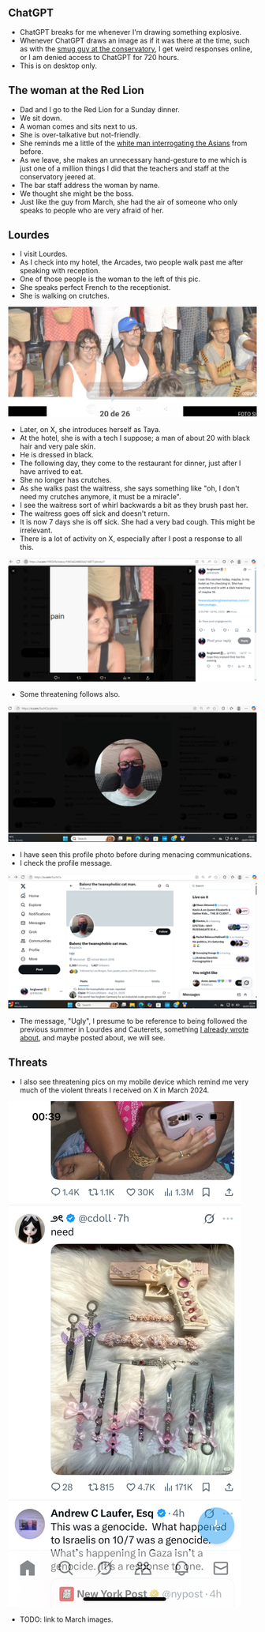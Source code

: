 ## ChatGPT

- ChatGPT breaks for me whenever I'm drawing something explosive.
- Whenever ChatGPT draws an image as if it was there at the time, such as with the [smug guy at the conservatory](../../timeline/2023/november.md#weird-guy-at-the-conservatory), I get weird responses online, or I am denied access to ChatGPT for 720 hours.
- This is on desktop only.

## The woman at the Red Lion

- Dad and I go to the Red Lion for a Sunday dinner.
- We sit down.
- A woman comes and sits next to us.
- She is over-talkative but not-friendly.
- She reminds me a little of the [white man interrogating the Asians](march.md#a-man-who-reminds-me-of-domingo) from before.
- As we leave, she makes an unnecessary hand-gesture to me which is just one of a million things I did that the teachers and staff at the conservatory jeered at.
- The bar staff address the woman by name.
- We thought she might be the boss. 
- Just like the guy from March, she had the air of someone who only speaks to people who are very afraid of her.

## Lourdes

- I visit Lourdes.
- As I check into my hotel, the Arcades, two people walk past me after speaking with reception.
- One of those people is the woman to the left of this pic.
- She speaks perfect French to the receptionist.
- She is walking on crutches.

![Taya](../../content/images/domingo-target-mother-advertisement.jpg)

- Later, on X, she introduces herself as Taya.
- At the hotel, she is with a tech I suppose; a man of about 20 with black hair and very pale skin. 
- He is dressed in black.
- The following day, they come to the restaurant for dinner, just after I have arrived to eat.
- She no longer has crutches.
- As she walks past the waitress, she says something like "oh, I don't need my crutches anymore, it must be a miracle".
- I see the waitress sort of whirl backwards a bit as they brush past her.
- The waitress goes off sick and doesn't return. 
- It is now 7 days she is off sick. She had a very bad cough. This might be irrelevant.
- There is a lot of activity on X, especially after I post a response to all this.

![Taya toll](../../content/images/taya-toll.png)

- Some threatening follows also.

![Threatening ugly](../../content/images/a-tadge-menacing.png)

- I have seen this profile photo before during menacing communications.
- I check the profile message.

![Ugly](../../content/images/a-tadge-menacing-2.png)

- The message, "Ugly", I presume to be reference to being followed the previous summer in Lourdes and Cauterets, something [I already wrote about](https://fearandloathinginlasmarinas.com/timeline/2024/august/#followed-by-the-gypsy-in-france), and maybe posted about, we will see.

## Threats

- I also see threatening pics on my mobile device which remind me very much of the violent threats I received on X in March 2024.

![Violent images](../../content/images/violent-images.png)

- TODO: link to March images.
